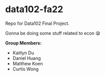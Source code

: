 # data102-fa22

Repo for Data102 Final Project.

Gonna be doing some stuff related to econ :sleepy:

__**Group Members:**__

* Kaitlyn Du
* Daniel Huang
* Matthew Koen
* Curtis Wong
